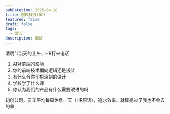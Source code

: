 ```yaml
---
pubDatetime: 2025-04-18
title: 图软科技(OC)
featured: false
draft: false
tags:
  - 面试
description: 面试
---
```


清明节当天的上午，HR打来电话

1. AI对前端的影响
2. 你的前端技术偏向逻辑还是设计
3. 有什么令你印象深刻的设计
4. 学校学了什么课
5. 你认为我们的产品有什么需要改进的吗

初创公司，员工平均每周休息一天（HR原话），追求效率。就算是过了我也不会去的😅
